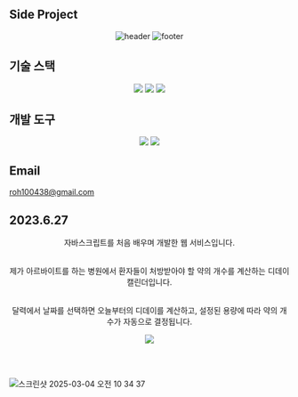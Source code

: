 ## Side Project
<div align="center">
  <img src="https://capsule-render.vercel.app/api?type=venom&color=auto&height=300&section=header&text=Noh%20Seung%20Jun&fontSize=90&rotate=-12" alt="header"/>
  <img src="https://capsule-render.vercel.app/api?type=waving&color=auto&height=90&section=footer" alt="footer"/>
</div>

## 기술 스택
<div align="center">
  <img src="https://img.shields.io/badge/JavaScript-092E20?style=flat&logo=JavaScript&logoColor=#F7DF1E"/>
  <img src="https://img.shields.io/badge/HTML-092E20?style=flat&logo=HTML5&logoColor=#E34F26"/>
  <img src="https://img.shields.io/badge/CSS-092E20?style=flat&logo=CSS&logoColor=#663399"/>
</div>

## 개발 도구
<div align="center">
  <img src="https://img.shields.io/badge/VSCode-092E20?style=flat&logo=VSCode&logoColor=#F05032"/>
  <img src="https://img.shields.io/badge/Netlify-092E20?style=flat&logo=Netlify&logoColor=#00C7B7"/>
</div>

## Email
roh100438@gmail.com



## 2023.6.27
<div align="center">
  자바스크립트를 처음 배우며 개발한 웹 서비스입니다.<br></br>

  제가 아르바이트를 하는 병원에서 환자들이 처방받아야 할 약의 개수를 계산하는 디데이 캘린더입니다.<br></br>

  달력에서 날짜를 선택하면 오늘부터의 디데이를 계산하고, 설정된 용량에 따라 약의 개수가 자동으로 결정됩니다.
</div>

<div align="center">
  <a href="https://ghclinic2.netlify.app">
    <img src="https://img.shields.io/badge/Visit%20Website-00C7B7?style=for-the-badge&logo=netlify&logoColor=white"/>
  </a>
</div>

<br></br>

![스크린샷 2025-03-04 오전 10 34 37](https://github.com/user-attachments/assets/b98437af-dcca-4d2f-b0b6-5c57c3d7570d)


